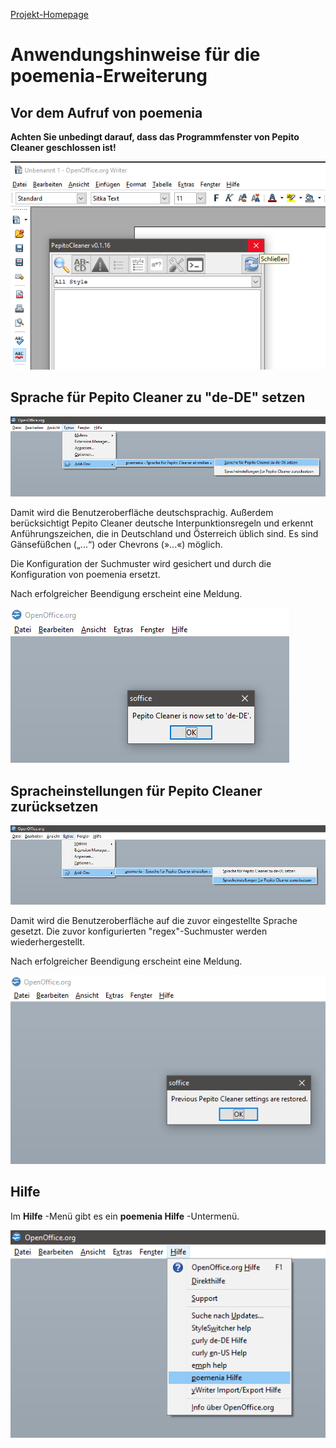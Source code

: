 
[Projekt-Homepage](https://peter88213.github.io/poemenia/)

# Anwendungshinweise für die poemenia-Erweiterung


## Vor dem Aufruf von poemenia

__Achten Sie unbedingt darauf, dass das Programmfenster von Pepito Cleaner geschlossen ist!__

![](Screenshots/Close-Pepito.png)


## Sprache für Pepito Cleaner zu "de-DE" setzen


![](Screenshots/menu-set-de.png)

Damit wird die Benutzeroberfläche deutschsprachig. Außerdem berücksichtigt Pepito Cleaner deutsche Interpunktionsregeln und erkennt Anführungszeichen, die in Deutschland und Österreich üblich sind. Es sind Gänsefüßchen („...“) oder Chevrons (»...«) möglich.

Die Konfiguration der Suchmuster wird gesichert und durch die Konfiguration von poemenia ersetzt.

Nach erfolgreicher Beendigung erscheint eine Meldung.

![](Screenshots/MessageSet.png)

## Spracheinstellungen für Pepito Cleaner zurücksetzen

![](Screenshots/menu-reset-de.png)

Damit wird die Benutzeroberfläche auf die zuvor eingestellte Sprache gesetzt. Die zuvor konfigurierten "regex"-Suchmuster werden wiederhergestellt.

Nach erfolgreicher Beendigung erscheint eine Meldung.

![](Screenshots/MessageReset.png)

## Hilfe

Im  __Hilfe__ -Menü gibt es ein  __poemenia Hilfe__ -Untermenü. 

![](Screenshots/HelpMenu-de.png)



